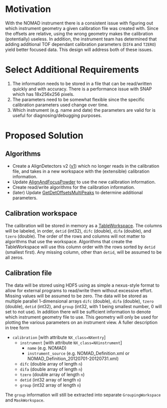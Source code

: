 Motivation
==========
With the NOMAD instrument there is a consistent issue with figuring out which instrument geometry a given calibration file
was created with. Since the offsets are relative, using the wrong geometry makes the calibration (potentially) useless. In
addition, the instrument team has determined that adding additional TOF dependant calibration parameters (`DIFA` and `TZERO`)
yield better focused data. This design will address both of these issues.

Select Additional Requirements
==============================
1. The information needs to be stored in a file that can be read/written quickly and with accuracy. There is a performance issue with SNAP which has 18x256x256 pixels.
2. The parameters need to be somewhat flexible since the specific calibration parameters used change over time.
3. Which instrument (e.g. name and date) the parameters are valid for is useful for diagnosing/debugging purposes.

Proposed Solution
=================

Algorithms
----------
* Create a AlignDetectors v2 ([v1](http://docs.mantidproject.org/nightly/algorithms/AlignDetectors-v1.html)) which no longer reads in the calibration file, and takes in a new workspace with the (extensible) calibration information.
* Update [AlignAndFocusPowder](http://docs.mantidproject.org/nightly/algorithms/AlignAndFocusPowder-v1.html) to use the new calibration information.
* Create read/write algorithms for the calibration information.
* (later) Update [GetDetOffsetsMultiPeaks](http://docs.mantidproject.org/nightly/algorithms/GetDetOffsetsMultiPeaks-v1.html) to determine additional parameters.

Calibration workspace
---------------------
The calibration will be stored in memory as a [TableWorkspace](http://docs.mantidproject.org/nightly/api/python/mantid/api/ITableWorkspace.html). The columns will be labeled, in order, `detid` (int32), `difc` (double), `difa` (double), and `tzero` (double). The order of the rows and columns will not matter to algorithms that use the workspace. Algorithms that create the TableWorkspace will use this column order with the rows sorted by `detid` (smallest first). Any missing column, other than `detid`, will be assumed to be all zeros.

Calibration file
----------------
The data will be stored using HDF5 using as simple a nexus-style format to allow for external programs to read/write them without excessive effort. Missing values will be assumed to be zero. The data will be stored as multiple parallel 1-dimensional arrays `difc` (double), `difa` (double), `tzero` (double), `detid` (int32), and `group` (int32, with 1 being smallest number, 0 will set to not use). In addition there will be sufficient information to denote which instrument geometry file to use. This geometry will only be used for plotting the various parameters on an instrument view. A fuller description in tree form
* `calibration` [with attribute `NX_class=NXentry`]
  * `instrument` [with attribute `NX_class=NXinstrument`]
    * `name` (e.g. NOMAD)
    * `instrument_source` (e.g. NOMAD_Definition.xml or NOMAD_Definition_20120701-20120731.xml)
  * `difc` (double array of length `n`)
  * `difa` (double array of length `n`)
  * `tzero` (double array of length `n`)
  * `detid` (int32 array of length `n`)
  * `group` (int32 array of length `n`)

The `group` information will still be extracted into separate `GroupingWorkspace` and `MaskWorkspace`.
